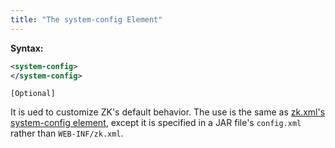 ```yaml
---
title: "The system-config Element"
---
```


**Syntax:**

```xml
<system-config>  
</system-config>
```

`[Optional]`

It is ued to customize ZK's default behavior. The use is the same as
[zk.xml's system-config element]({{site.baseurl}}/zk_config_ref/the_system_config_element),
except it is specified in a JAR file's `config.xml` rather than
`WEB-INF/zk.xml`.



